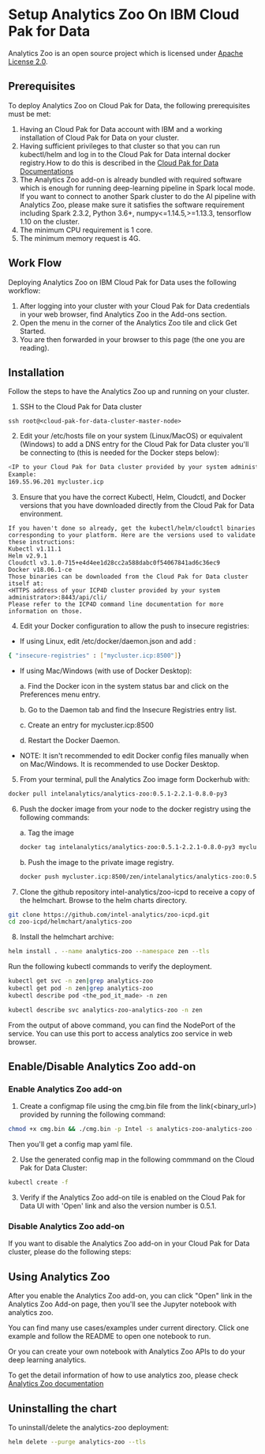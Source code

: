 # Setup Analytics Zoo On IBM Cloud Pak for Data

Analytics Zoo is an open source project which is licensed under [Apache License 2.0](https://github.com/intel-analytics/analytics-zoo/blob/master/LICENSE).

## **Prerequisites**
To deploy Analytics Zoo on Cloud Pak for Data, the following prerequisites must be met:
1. Having an Cloud Pak for Data account with IBM and a working installation of Cloud Pak for Data on your cluster.
2. Having sufficient privileges to that cluster so that you can run kubectl/helm and log in to the Cloud Pak for Data internal docker registry.How to do this is described in the [Cloud Pak for Data Documentations](https://docs-icpdata.mybluemix.net/docs/content/SSQNUZ_current/com.ibm.icpdata.doc/zen/overview/overview.html)
3. The Analytics Zoo add-on is already bundled with required software which is enough for running deep-learning pipeline in Spark local mode. If you want to connect to another Spark cluster to do the AI pipeline with Analytics Zoo, please make sure it satisfies the software requirement including Spark 2.3.2, Python 3.6+, numpy<=1.14.5,>=1.13.3, tensorflow 1.10 on the cluster.
4. The minimum CPU requirement is 1 core.
5. The minimum memory request is 4G. 

## **Work Flow**
Deploying Analytics Zoo on IBM Cloud Pak for Data uses the following workflow:

1. After logging into your cluster with your Cloud Pak for Data credentials in your web browser, find Analytics Zoo in the Add-ons section.
2. Open the menu in the corner of the Analytics Zoo tile and click Get Started.
3. You are then forwarded in your browser to this page (the one you are reading).

## **Installation**
Follow the steps to have the Analytics Zoo up and running on your cluster.

1.  SSH to the Cloud Pak for Data cluster
```
ssh root@<cloud-pak-for-data-cluster-master-node>
```
2. Edit your /etc/hosts file on your system (Linux/MacOS) or equivalent (Windows) to add a DNS entry for the Cloud Pak for Data cluster you'll be connecting to (this is needed for the Docker steps below):
```bash
<IP to your Cloud Pak for Data cluster provided by your system administrator> mycluster.icp
Example:
169.55.96.201 mycluster.icp
```
3. Ensure that you have the correct Kubectl, Helm, Cloudctl, and Docker versions that you have downloaded directly from the Cloud Pak for Data environment.
```
If you haven't done so already, get the kubectl/helm/cloudctl binaries corresponding to your platform. Here are the versions used to validate these instructions:
Kubectl v1.11.1
Helm v2.9.1
Cloudctl v3.1.0-715+e4d4ee1d28cc2a588dabc0f54067841ad6c36ec9
Docker v18.06.1-ce
Those binaries can be downloaded from the Cloud Pak for Data cluster itself at:
<HTTPS address of your ICP4D cluster provided by your system administrator>:8443/api/cli/
Please refer to the ICP4D command line documentation for more information on those.
```
4. Edit your Docker configuration to allow the push to insecure registries:

* If using Linux, edit /etc/docker/daemon.json and add :
```bash
{ "insecure-registries" : ["mycluster.icp:8500"]} 
```

* If using Mac/Windows (with use of Docker Desktop):

    a. Find the Docker icon in the system status bar and click on the Preferences menu entry.

    b. Go to the Daemon tab and find the Insecure Registries entry list.
    
    c. Create an entry for mycluster.icp:8500
    
    d. Restart the Docker Daemon.
* NOTE: It isn't recommended to edit Docker config files manually when on Mac/Windows. It is recommended to use Docker Desktop.

5. From your terminal, pull the Analytics Zoo image form Dockerhub with:
```bash
docker pull intelanalytics/analytics-zoo:0.5.1-2.2.1-0.8.0-py3
```
6. Push the docker image from your node to the docker registry using the following commands:

    a. Tag the image
    ```bash
    docker tag intelanalytics/analytics-zoo:0.5.1-2.2.1-0.8.0-py3 mycluster.icp:8500/zen/intelanalytics/analytics-zoo:0.5.1-2.2.1-0.8.0-py3
    ```
    b. Push the image to the private image registry.
    ```bash
    docker push mycluster.icp:8500/zen/intelanalytics/analytics-zoo:0.5.1-2.2.1-0.8.0-py3
    ```

7. Clone the github repository intel-analytics/zoo-icpd to receive a copy of the helmchart. Browse to the helm charts directory.
```bash
git clone https://github.com/intel-analytics/zoo-icpd.git
cd zoo-icpd/helmchart/analytics-zoo
```
8. Install the helmchart archive:
```bash
helm install . --name analytics-zoo --namespace zen --tls
```
Run the following kubectl commands to verify the deployment.
```bash
kubectl get svc -n zen|grep analytics-zoo
kubectl get pod -n zen|grep analytics-zoo
kubectl describe pod <the_pod_it_made> -n zen
```
```bash
kubectl describe svc analytics-zoo-analytics-zoo -n zen
```
From the output of above command, you can find the NodePort of the service. You can use this port to access analytics zoo service in web browser. 

## **Enable/Disable Analytics Zoo add-on**
### Enable Analytics Zoo add-on
1. Create a configmap file using the cmg.bin file from the link(<binary_url>) provided by running the following command:
```bash
chmod +x cmg.bin && ./cmg.bin -p Intel -s analytics-zoo-analytics-zoo -n zen -v 0.5.1 -u /tree?token=1234qwer
```
Then you'll get a config map yaml file.

2. Use the generated config map in the following commmand on the Cloud Pak for Data Cluster:
```bash
kubectl create -f 
```
3. Verify if the Analytics Zoo add-on tile is enabled on the Cloud Pak for Data UI with 'Open' link and also the version number is 0.5.1.
### Disable Analytics Zoo add-on
If you want to disable the Analytics Zoo add-on in your Cloud Pak for Data cluster, please do the following steps:

## Using Analytics Zoo
After you enable the Analytics Zoo add-on, you can click "Open" link in the Analytics Zoo Add-on page, then you'll see the Jupyter notebook with analytics zoo. 

You can find many use cases/examples under current directory. Click one example and follow the README to open one notebook to run. 

Or you can create your own notebook with Analytics Zoo APIs to do your deep learning analytics. 

To get the detail information of how to use analytics zoo, please check [Analytics Zoo documentation](https://analytics-zoo.github.io)

## Uninstalling the chart
To uninstall/delete the analytics-zoo deployment:
```bash
helm delete --purge analytics-zoo --tls
```